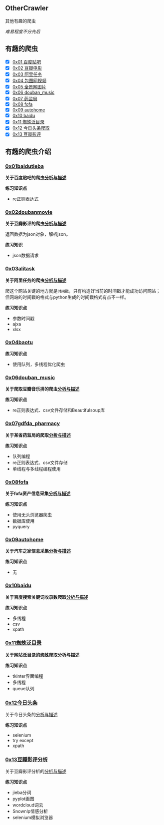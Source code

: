 ## OtherCrawler

其他有趣的爬虫

*难易程度不分先后*


## 有趣的爬虫


- [x] [0x01 百度贴吧](#0x01baidutieba)
- [x] [0x02 豆瓣电影](#0x02doubanmovie)
- [x] [0x03 阿里任务](#0x03alitask)
- [x] [0x04 包图网视频](#0x04baotu)
- [x] [0x05 全景网图片](#0x05quanjing) 
- [x] [0x06 douban_music](#0x06douban_music)
- [x] [0x07 药监局](#0x07gdfda_pharmacy)
- [x] [0x08 fofa](#0x08Fofa)
- [x] [0x09 autohome](#0x09autohome)
- [x] [0x10 baidu](#0x10baidu)
- [x] [0x11 蜘蛛泛目录](#0x11zzc) 
- [x] [0x12 今日头条爬取](#0x12toutiao)
- [x] [0x13 豆瓣影评](#0x13douban_yingping)
## 有趣的爬虫介绍

### [0x01baidutieba](0x01baidutieba)

**关于百度贴吧的爬虫[分析与描述](0x01baidutieba/README.md)**

**练习知识点**

- re正则表达式


### [0x02doubanmovie](0x02doubanmovie)

**关于豆瓣影评的爬虫[分析与描述](0x02doubanmovie/README.md)**

返回数据为json对象，解析json。

**练习知识**

- json数据请求

### [0x03alitask](0x03alitask)

**关于阿里任务的爬虫[分析与描述](0x03alitask/README.md)**

爬这个网站关键的地方就是`时间戳`，只有构造好当前的时间戳才能成功访问网站；但网站的时间戳的格式与python生成的时间戳格式有点不一样。

**练习知识点**
- 参数时间戳
- ajxa
- xlsx

### [0x04baotu](0x04baotu)

**练习知识点**

- 使用队列，多线程优化爬虫


### [0x06douban_music](0x06douban_music)

**关于爬取豆瓣音乐排的爬虫[分析与描述](0x06douban_music/readme.md)**

**练习知识点**

 - re正则表达式、csv文件存储和Beautifulsoup库



### [0x07gdfda_pharmacy](0x07gdfda_pharmacy)

**关于某省药监局的爬取[分析与描述](0x07gdfda_pharmacy/readme.md)**

**练习知识点**

 - 队列编程
 - re正则表达式、csv文件存储
 - 单线程与多线程编程使用


### [0x08fofa](0x08fofa)

**关于fofa资产信息采集[分析与描述](0x08fofa/readme.md)**

**练习知识点**

- 使用无头浏览器爬虫
- 数据库使用
- pyquery


### [0x09autohome](0x09autohome)

**关于汽车之家信息采集[分析与描述](0x09autohome/readme.md)**

**练习知识点**

- 无

### [0x10baidu](0x10baidu)

**关于百度搜索关键词收录数爬取[分析与描述](0x10baidu/百度关键词收录数爬取.md)**

**练习知识点**

- 多线程
- csv
- xpath

### [0x11蜘蛛泛目录](0x11zzc)

**关于网站泛目录的蜘蛛爬取[分析与描述](0x11zzc/readme.md)**

**练习知识点**

- tkinter界面编程
- 多线程
- queue队列


### [0x12今日头条](0x12toutiao)
关于今日头条的[分析与描述](https://github.com/DropsDevopsOrg/ECommerceCrawlers/blob/master/OthertCrawler/0x12toutiao/readme.md)

**练习知识点**

- selenium
- try except
- xpath

### [0x13豆瓣影评分析](https://github.com/DropsDevopsOrg/ECommerceCrawlers/tree/master/OthertCrawler/0x13douban_yingping)

关于豆瓣影评分析的[分析与描述](https://github.com/DropsDevopsOrg/ECommerceCrawlers/blob/master/OthertCrawler/0x13douban_yingping/readme.md)

**练习知识点**
- jieba分词
- pyplot画图
- wordcloud词云
- Snownlp情感分析
- selenium模拟浏览器